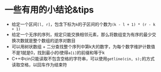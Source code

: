 # 一些有用的小结论&tips
- 给定一个区间`[l, r]`，包含下标为`k`的子区间的个数为`(k - l + 1) * (r - k + 1)`
- 给定一个无序的序列，规定只能交换相邻元素，那么将数组变为有序的最少交换次数就是整个数组的逆序对数目
- 可以用树状数组 + 二分查找整个序列中第k大的数字，为每个数字维护计数值不是1就是0，找到最小的i使得`a[i]`的前缀和等于k
- C++中cin只能读取不包含空格的字符串，可以使用`getline(cin, s);`的方式读取空格，以回车作为结束符
